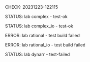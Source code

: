 CHECK: 20231223-122115
STATUS: lab complex - test-ok
STATUS: lab complex_io - test-ok
ERROR: lab rational - test build failed
ERROR: lab rational_io - test build failed
STATUS: lab dynarr - test-failed
